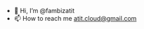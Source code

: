 - 👋 Hi, I’m @fambizatit
- 📫 How to reach me atit.cloud@gmail.com

<!---
fambizatit/fambizatit is a ✨ special ✨ repository because its `README.md` (this file) appears on your GitHub profile.
You can click the Preview link to take a look at your changes.
--->
